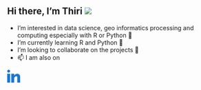 ## Hi there, I’m Thiri <img src="https://raw.githubusercontent.com/nakulbhati/nakulbhati/master/contain/Hi.gif" width="20px">

- I’m interested in data science, geo informatics processing and computing especially with R or Python 👀
- I’m currently learning R and Python :snake:
- I’m looking to collaborate on the projects 💞️ 
- 📫 I am also on  

 <a href="https://www.linkedin.com/mwlite/in/htun-thiri-naing-849714b2" target="_blank"><img src="https://github.com/hthirinaing/hthirinaing/blob/main/contain/linked-in-alt.svg" alt="LinkedIn" width="30"></a>


<!---
hthirinaing/hthirinaing is a ✨ special ✨ repository because its `README.md` (this file) appears on your GitHub profile.
You can click the Preview link to take a look at your changes.
--->
